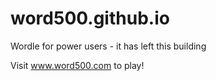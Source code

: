 # word500.github.io
Wordle for power users - it has left this building

Visit www.word500.com to play!
